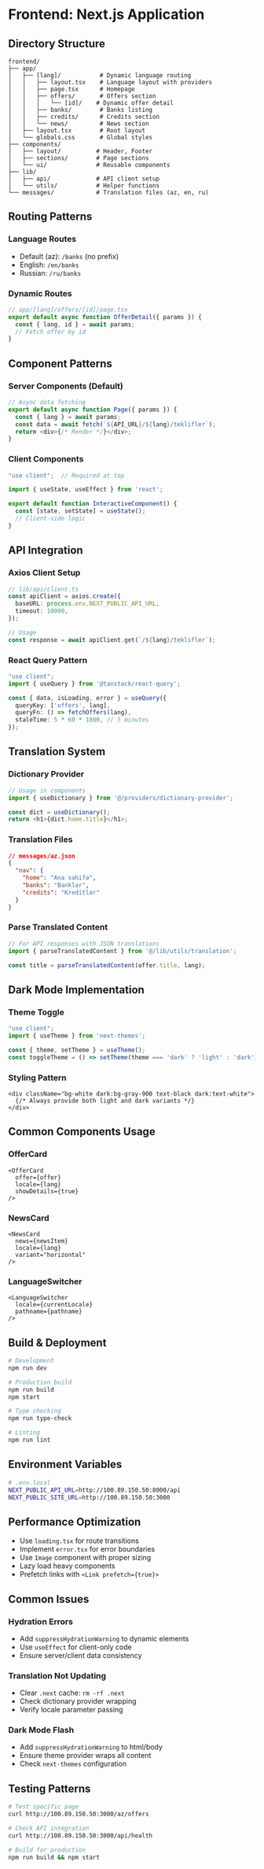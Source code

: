 # Frontend: Next.js Application

## Directory Structure
```
frontend/
├── app/
│   ├── [lang]/           # Dynamic language routing
│   │   ├── layout.tsx    # Language layout with providers
│   │   ├── page.tsx      # Homepage
│   │   ├── offers/       # Offers section
│   │   │   └── [id]/    # Dynamic offer detail
│   │   ├── banks/        # Banks listing
│   │   ├── credits/      # Credits section
│   │   └── news/         # News section
│   ├── layout.tsx        # Root layout
│   └── globals.css       # Global styles
├── components/
│   ├── layout/          # Header, Footer
│   ├── sections/        # Page sections
│   └── ui/              # Reusable components
├── lib/
│   ├── api/             # API client setup
│   └── utils/           # Helper functions
└── messages/            # Translation files (az, en, ru)
```

## Routing Patterns
### Language Routes
- Default (az): `/banks` (no prefix)
- English: `/en/banks`
- Russian: `/ru/banks`

### Dynamic Routes
```typescript
// app/[lang]/offers/[id]/page.tsx
export default async function OfferDetail({ params }) {
  const { lang, id } = await params;
  // Fetch offer by id
}
```

## Component Patterns
### Server Components (Default)
```typescript
// Async data fetching
export default async function Page({ params }) {
  const { lang } = await params;
  const data = await fetch(`${API_URL}/${lang}/teklifler`);
  return <div>{/* Render */}</div>;
}
```

### Client Components
```typescript
"use client";  // Required at top

import { useState, useEffect } from 'react';

export default function InteractiveComponent() {
  const [state, setState] = useState();
  // Client-side logic
}
```

## API Integration
### Axios Client Setup
```typescript
// lib/api/client.ts
const apiClient = axios.create({
  baseURL: process.env.NEXT_PUBLIC_API_URL,
  timeout: 10000,
});

// Usage
const response = await apiClient.get(`/${lang}/teklifler`);
```

### React Query Pattern
```typescript
"use client";
import { useQuery } from '@tanstack/react-query';

const { data, isLoading, error } = useQuery({
  queryKey: ['offers', lang],
  queryFn: () => fetchOffers(lang),
  staleTime: 5 * 60 * 1000, // 5 minutes
});
```

## Translation System
### Dictionary Provider
```typescript
// Usage in components
import { useDictionary } from '@/providers/dictionary-provider';

const dict = useDictionary();
return <h1>{dict.home.title}</h1>;
```

### Translation Files
```json
// messages/az.json
{
  "nav": {
    "home": "Ana səhifə",
    "banks": "Banklar",
    "credits": "Kreditlər"
  }
}
```

### Parse Translated Content
```typescript
// For API responses with JSON translations
import { parseTranslatedContent } from '@/lib/utils/translation';

const title = parseTranslatedContent(offer.title, lang);
```

## Dark Mode Implementation
### Theme Toggle
```typescript
"use client";
import { useTheme } from 'next-themes';

const { theme, setTheme } = useTheme();
const toggleTheme = () => setTheme(theme === 'dark' ? 'light' : 'dark');
```

### Styling Pattern
```tsx
<div className="bg-white dark:bg-gray-900 text-black dark:text-white">
  {/* Always provide both light and dark variants */}
</div>
```

## Common Components Usage
### OfferCard
```tsx
<OfferCard
  offer={offer}
  locale={lang}
  showDetails={true}
/>
```

### NewsCard
```tsx
<NewsCard
  news={newsItem}
  locale={lang}
  variant="horizontal"
/>
```

### LanguageSwitcher
```tsx
<LanguageSwitcher 
  locale={currentLocale}
  pathname={pathname}
/>
```

## Build & Deployment
```bash
# Development
npm run dev

# Production build
npm run build
npm start

# Type checking
npm run type-check

# Linting
npm run lint
```

## Environment Variables
```bash
# .env.local
NEXT_PUBLIC_API_URL=http://100.89.150.50:8000/api
NEXT_PUBLIC_SITE_URL=http://100.89.150.50:3000
```

## Performance Optimization
- Use `loading.tsx` for route transitions
- Implement `error.tsx` for error boundaries
- Use `Image` component with proper sizing
- Lazy load heavy components
- Prefetch links with `<Link prefetch={true}>`

## Common Issues
### Hydration Errors
- Add `suppressHydrationWarning` to dynamic elements
- Use `useEffect` for client-only code
- Ensure server/client data consistency

### Translation Not Updating
- Clear `.next` cache: `rm -rf .next`
- Check dictionary provider wrapping
- Verify locale parameter passing

### Dark Mode Flash
- Add `suppressHydrationWarning` to html/body
- Ensure theme provider wraps all content
- Check `next-themes` configuration

## Testing Patterns
```bash
# Test specific page
curl http://100.89.150.50:3000/az/offers

# Check API integration
curl http://100.89.150.50:3000/api/health

# Build for production
npm run build && npm start
```